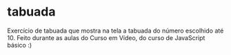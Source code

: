 # tabuada
Exercício de tabuada que mostra na tela a tabuada do número escolhido até 10.
Feito durante as aulas do Curso em Vídeo, do curso de JavaScript básico :)
